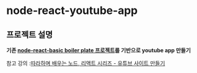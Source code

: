 # node-react-youtube-app

## 프로젝트 설명
**기존 [node-react-basic  boiler plate 프로젝트](https://github.com/jaewonhimnae/boilerplate-mern-stack)를 기반으로 youtube app 만들기**


참고 강의 :[따라하며 배우는 노드, 리액트 시리즈 - 유튜브 사이트 만들기](https://www.inflearn.com/course/%EB%94%B0%EB%9D%BC%ED%95%98%EB%A9%B0-%EB%B0%B0%EC%9A%B0%EB%8A%94-%EB%85%B8%EB%93%9C-%EB%A6%AC%EC%95%A1%ED%8A%B8-%EC%9C%A0%ED%8A%9C%EB%B8%8C-%EB%A7%8C%EB%93%A4%EA%B8%B0)  


